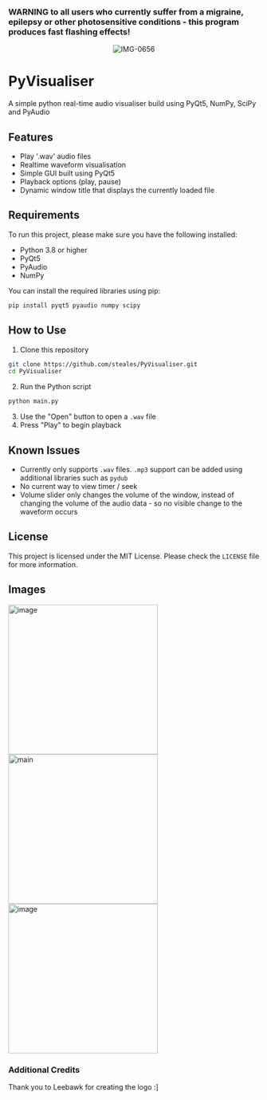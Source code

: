 ### WARNING to all users who currently suffer from a migraine, epilepsy or other photosensitive conditions - this program produces fast flashing effects!

<center> <img src="https://i.ibb.co/mDCmYTt/IMG-0656.png" alt="IMG-0656" border="0"> </center>

# PyVisualiser
A simple python real-time audio visualiser build using PyQt5, NumPy, SciPy and PyAudio

## Features
- Play '.wav' audio files
- Realtime waveform visualisation
- Simple GUI built using PyQt5
- Playback options (play, pause)
- Dynamic window title that displays the currently loaded file

## Requirements
To run this project, please make sure you have the following installed:
- Python 3.8 or higher
- PyQt5
- PyAudio
- NumPy

You can install the required libraries using pip:
```bash
pip install pyqt5 pyaudio numpy scipy
```

## How to Use

1. Clone this repository
```bash
git clone https://github.com/steales/PyVisualiser.git
cd PyVisualiser
```
2. Run the Python script
```bash
python main.py
```
3. Use the "Open" button to open a `.wav` file
4. Press "Play" to begin playback

## Known Issues
- Currently only supports `.wav` files. `.mp3` support can be added using additional libraries such as `pydub`
- No current way to view timer / seek
- Volume slider only changes the volume of the window, instead of changing the volume of the audio data - so no visible change to the waveform occurs

## License
This project is licensed under the MIT License. Please check the `LICENSE` file for more information.

## Images
<img src="https://i.ibb.co/HCc4tSs/image.png" alt="image" border="0" width="300"> <img src="https://i.ibb.co/ZLC76sW/main.png" alt="main" border="0" width="300"> <img src="https://i.ibb.co/VDG9qQ0/image.png" alt="image" border="0" width="300">

### Additional Credits
Thank you to Leebawk for creating the logo :]
